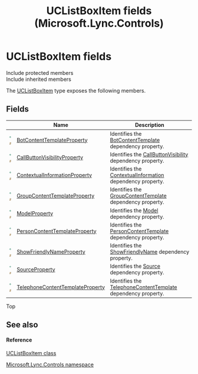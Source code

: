 ﻿---
title: UCListBoxItem fields (Microsoft.Lync.Controls)
TOCTitle: UCListBoxItem fields
ms:assetid: Fields.T:Microsoft.Lync.Controls.UCListBoxItem_DI_3_UC_OCS14MrefLyncWPF
ms:mtpsurl: https://msdn.microsoft.com/en-us/library/microsoft.lync.controls.uclistboxitem_di_3_uc_ocs14mreflyncwpf_fields(v=office.15)
ms:contentKeyID: 48594515
ms.date: 07/28/2014
mtps_version: v=office.15
---

# UCListBoxItem fields

Include protected members  
Include inherited members  

The [UCListBoxItem](uclistboxitem-class-microsoft-lync-controls_1.md) type exposes the following members.

## Fields

<table>
<thead>
<tr class="header">
<th> </th>
<th>Name</th>
<th>Description</th>
</tr>
</thead>
<tbody>
<tr class="odd">
<td><img src="images/Hh380180.pubfield(Office.15).gif" title="Public field" alt="Public field" /><img src="images/Hh365030.static(Office.15).gif" title="Static member" alt="Static member" /></td>
<td><a href="uclistboxitem-botcontenttemplateproperty-field-microsoft-lync-controls_1.md">BotContentTemplateProperty</a></td>
<td>Identifies the <a href="uclistboxitem-botcontenttemplate-property-microsoft-lync-controls_1.md">BotContentTemplate</a> dependency property.</td>
</tr>
<tr class="even">
<td><img src="images/Hh380180.pubfield(Office.15).gif" title="Public field" alt="Public field" /><img src="images/Hh365030.static(Office.15).gif" title="Static member" alt="Static member" /></td>
<td><a href="uclistboxitem-callbuttonvisibilityproperty-field-microsoft-lync-controls_1.md">CallButtonVisibilityProperty</a></td>
<td>Identifies the <a href="uclistboxitem-callbuttonvisibility-property-microsoft-lync-controls_1.md">CallButtonVisibility</a> dependency property.</td>
</tr>
<tr class="odd">
<td><img src="images/Hh380180.pubfield(Office.15).gif" title="Public field" alt="Public field" /><img src="images/Hh365030.static(Office.15).gif" title="Static member" alt="Static member" /></td>
<td><a href="uclistboxitem-contextualinformationproperty-field-microsoft-lync-controls_1.md">ContextualInformationProperty</a></td>
<td>Identifies the <a href="uclistboxitem-contextualinformation-property-microsoft-lync-controls_1.md">ContextualInformation</a> dependency property.</td>
</tr>
<tr class="even">
<td><img src="images/Hh380180.pubfield(Office.15).gif" title="Public field" alt="Public field" /><img src="images/Hh365030.static(Office.15).gif" title="Static member" alt="Static member" /></td>
<td><a href="uclistboxitem-groupcontenttemplateproperty-field-microsoft-lync-controls_1.md">GroupContentTemplateProperty</a></td>
<td>Identifies the <a href="uclistboxitem-groupcontenttemplate-property-microsoft-lync-controls_1.md">GroupContentTemplate</a> dependency property.</td>
</tr>
<tr class="odd">
<td><img src="images/Hh380180.pubfield(Office.15).gif" title="Public field" alt="Public field" /><img src="images/Hh365030.static(Office.15).gif" title="Static member" alt="Static member" /></td>
<td><a href="uclistboxitem-modelproperty-field-microsoft-lync-controls_1.md">ModelProperty</a></td>
<td>Identifies the <a href="uclistboxitem-model-property-microsoft-lync-controls_1.md">Model</a> dependency property.</td>
</tr>
<tr class="even">
<td><img src="images/Hh380180.pubfield(Office.15).gif" title="Public field" alt="Public field" /><img src="images/Hh365030.static(Office.15).gif" title="Static member" alt="Static member" /></td>
<td><a href="uclistboxitem-personcontenttemplateproperty-field-microsoft-lync-controls_1.md">PersonContentTemplateProperty</a></td>
<td>Identifies the <a href="uclistboxitem-personcontenttemplate-property-microsoft-lync-controls_1.md">PersonContentTemplate</a> dependency property.</td>
</tr>
<tr class="odd">
<td><img src="images/Hh380180.pubfield(Office.15).gif" title="Public field" alt="Public field" /><img src="images/Hh365030.static(Office.15).gif" title="Static member" alt="Static member" /></td>
<td><a href="uclistboxitem-showfriendlynameproperty-field-microsoft-lync-controls_1.md">ShowFriendlyNameProperty</a></td>
<td>Identifies the <a href="uclistboxitem-showfriendlyname-property-microsoft-lync-controls_1.md">ShowFriendlyName</a> dependency property.</td>
</tr>
<tr class="even">
<td><img src="images/Hh380180.pubfield(Office.15).gif" title="Public field" alt="Public field" /><img src="images/Hh365030.static(Office.15).gif" title="Static member" alt="Static member" /></td>
<td><a href="uclistboxitem-sourceproperty-field-microsoft-lync-controls_1.md">SourceProperty</a></td>
<td>Identifies the <a href="uclistboxitem-source-property-microsoft-lync-controls_1.md">Source</a> dependency property.</td>
</tr>
<tr class="odd">
<td><img src="images/Hh380180.pubfield(Office.15).gif" title="Public field" alt="Public field" /><img src="images/Hh365030.static(Office.15).gif" title="Static member" alt="Static member" /></td>
<td><a href="uclistboxitem-telephonecontenttemplateproperty-field-microsoft-lync-controls_1.md">TelephoneContentTemplateProperty</a></td>
<td>Identifies the <a href="uclistboxitem-telephonecontenttemplate-property-microsoft-lync-controls_1.md">TelephoneContentTemplate</a> dependency property.</td>
</tr>
</tbody>
</table>


Top

## See also

#### Reference

[UCListBoxItem class](uclistboxitem-class-microsoft-lync-controls_1.md)

[Microsoft.Lync.Controls namespace](microsoft-lync-controls-namespace_1.md)

